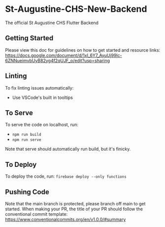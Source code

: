 # St-Augustine-CHS-New-Backend

The official St Augustine CHS Flutter Backend

## Getting Started

Please view this doc for guidelines on how to get started and resource links:
https://docs.google.com/document/d/1xI_6Y7_AyuUj99lc-6ZNNueimvbUyB82yg4f2qUJF_o/edit?usp=sharing

## Linting

To fix linting issues automatically:

- Use VSCode's built in tooltips

## To Serve

To serve the code on localhost, run:

- `npm run build`
- `npm run serve`

Note that serve should automatically run build, but it's finicky.

## To Deploy

To deploy the code, run: `firebase deploy --only functions`

## Pushing Code

Note that the main branch is protected, please branch off main to get started.
When making your PR, the title of your PR should follow the conventional commit template:
https://www.conventionalcommits.org/en/v1.0.0/#summary
